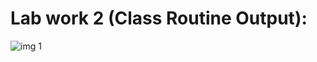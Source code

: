 # Lab work 2 (Class Routine Output):

![img 1](https://github.com/user-attachments/assets/f70d14b7-ec9d-4749-b5ee-058b1e3fe4a3)
